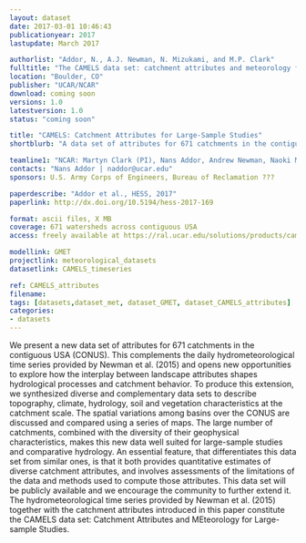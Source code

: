 ```yaml
---
layout: dataset
date: 2017-03-01 10:46:43
publicationyear: 2017
lastupdate: March 2017

authorlist: "Addor, N., A.J. Newman, N. Mizukami, and M.P. Clark"
fulltitle: "The CAMELS data set: catchment attributes and meteorology for large-sample studies"
location: "Boulder, CO"
publisher: "UCAR/NCAR"
download: coming soon
versions: 1.0
latestversion: 1.0
status: "coming soon"

title: "CAMELS: Catchment Attributes for Large-Sample Studies"
shortblurb: "A data set of attributes for 671 catchments in the contiguous USA (CONUS). This complements the Large-Sample Hydrometeorological Dataset provided by Newman et al. 2015 (link below) and opens new opportunities to explore how the interplay between landscape attributes shapes hydrological processes and catchment behavior."

teamline1: "NCAR: Martyn Clark (PI), Nans Addor, Andrew Newman, Naoki Mizukami "
contacts: "Nans Addor | naddor@ucar.edu"
sponsors: U.S. Army Corps of Engineers, Bureau of Reclamation ???

paperdescribe: "Addor et al., HESS, 2017"
paperlink: http://dx.doi.org/10.5194/hess-2017-169

format: ascii files, X MB
coverage: 671 watersheds across contiguous USA
access: freely available at https://ral.ucar.edu/solutions/products/camels

modellink: GMET
projectlink: meteorological_datasets
datasetlink: CAMELS_timeseries

ref: CAMELS_attributes
filename:
tags: [datasets,dataset_met, dataset_GMET, dataset_CAMELS_attributes]
categories:
- datasets
---
```



 We present a new data set of attributes for 671 catchments in the contiguous USA (CONUS). This complements the daily hydrometeorological time series provided by Newman et al. (2015) and opens new opportunities to explore how the interplay between landscape attributes shapes hydrological processes and catchment behavior. To produce this extension, we synthesized diverse and complementary data sets to describe topography, climate, hydrology, soil and vegetation characteristics at the catchment scale. The spatial variations among basins over the CONUS are discussed and compared using a series of maps. The large number of catchments, combined with the diversity of their geophysical characteristics, makes this new data well suited for large-sample studies and comparative hydrology. An essential feature, that differentiates this data set from similar ones, is that it both provides quantitative estimates of diverse catchment attributes, and involves
assessments of the limitations of the data and methods used to compute those attributes. This data set will be publicly available and we encourage the community to further extend it. The hydrometeorological time series provided by Newman et al. (2015) together with the catchment attributes introduced in this paper constitute the CAMELS data set: Catchment Attributes and MEteorology for Large-sample Studies.

